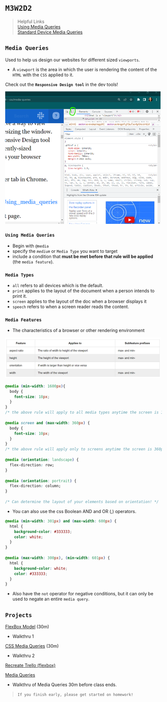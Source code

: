 # `M3W2D2`

> Helpful Links<br>
[Using Media Queries](https://developer.mozilla.org/en-US/docs/Web/CSS/Media_Queries/Using_media_queries)<br>
[Standard Device Media Queries](https://css-tricks.com/snippets/css/media-queries-for-standard-devices/)

## `Media Queries`

Used to help us design our websites for different sized `viewports`.

- A `viewport` is the area in which the user is rendering the content of the `HTML` with the `CSS` applied to it.

Check out the **`Responsive Design tool`** in the dev tools!

<img src='./lecture/responsivedesigntoolbutton.png' width='500'>

### `Using Media Queries`

- Begin with `@media` 
- specify the *`medium`* or `Media Type` you want to target
- include a condition that **must be met before that rule will be applied** (the `media feature`).

### `Media Types`

- `all` refers to all devices which is the default.
- `print` applies to the layout of the document when a person intends to print it.
- `screen` applies to the layout of the doc when a browser displays it
- `speech` refers to when a screen reader reads the content.

### `Media Features`

- The characteristics of a browser or other rendering environment

<img src='./lecture/mediaFeatures.png' width='500'>

```css
@media (min-width: 1600px){
  body {
    font-size: 18px;
  }
}
/* the above rule will apply to all media types anytime the screen is 1600 px or greater in width. */

@media screen and (max-width: 360px) {
  body {
    font-size: 10px;
  }
}
/* the above rule will apply only to screens anytime the screen is 360px wide or less. */

@media (orientation: landscape) {
  flex-direction: row;
}

@media (orientation: portrait) {
  flex-direction: column;
}

/* Can determine the layout of your elements based on orientation! */

```

- You can also use the css Boolean AND and OR (,) operators.

```css
@media (min-width: 301px) and (max-width: 600px) {
  html {
    background-color: #333333;
    color: white;
  }
}

@media (max-width: 300px), (min-width: 601px) {
  html {
    background-color: white;
    color: #333333;
  }
}
```

- Also have the `not` operator for negative conditions, but it can only be used to negate an entire `media query`.

## `Projects`

[FlexBox Model](https://open.appacademy.io/learn/js-py---pt-may-2022-online/week-14---css/practice--css-flexible-box-model) (30m)

- Walkthru 1

[CSS Media Queries](https://open.appacademy.io/learn/js-py---pt-may-2022-online/week-14---css/practice--css-media-queries) (30m)

- Walkthru 2

[Recreate Trello (flexbox)](https://open.appacademy.io/learn/js-py---pt-may-2022-online/week-14---css/recreate-trello-long-practice)

[Media Queries](https://open.appacademy.io/learn/js-py---pt-may-2022-online/week-14---css/media-queries-long-practice)

- Walkthru of Media Queries 30m before class ends.

> `If you finish early, please get started on homework!`
